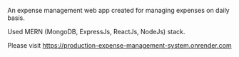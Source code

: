 An expense management web app created for managing expenses on daily basis.

Used MERN (MongoDB, ExpressJs, ReactJs, NodeJs) stack.

Please visit https://production-expense-management-system.onrender.com
